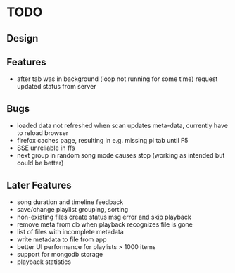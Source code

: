 TODO
====

Design
------


Features
--------

 - after tab was in background (loop not running for some time) request updated status from server

Bugs
----

 - loaded data not refreshed when scan updates meta-data, currently have to reload browser
 - firefox caches page, resulting in e.g. missing pl tab until F5
 - SSE unreliable in ffs
 - next group in random song mode causes stop (working as intended but could be better)


Later Features
--------------

 - song duration and timeline feedback
 - save/change playlist grouping, sorting
 - non-existing files create status msg error and skip playback
 - remove meta from db when playback recognizes file is gone
 - list of files with incomplete metadata
 - write metadata to file from app
 - better UI performance for playlists > 1000 items
 - support for mongodb storage
 - playback statistics